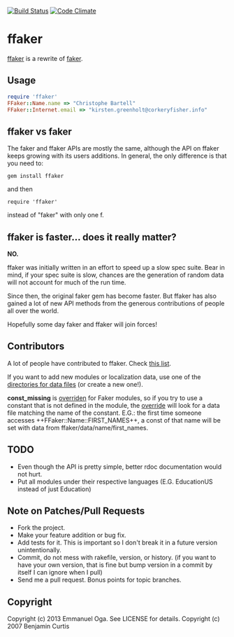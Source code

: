[![Build Status](https://travis-ci.org/EmmanuelOga/ffaker.svg?branch=master)](https://travis-ci.org/EmmanuelOga/ffaker) [![Code Climate](https://codeclimate.com/github/EmmanuelOga/ffaker/badges/gpa.svg)](https://codeclimate.com/github/EmmanuelOga/ffaker)
# ffaker

[ffaker](http://rubygems.org/gems/ffaker) is a rewrite of [faker](http://rubygems.org/gems/faker).

## Usage

```ruby
require 'ffaker'
FFaker::Name.name => "Christophe Bartell"
FFaker::Internet.email => "kirsten.greenholt@corkeryfisher.info"
```

## ffaker vs faker

The faker and ffaker APIs are mostly the same, although the API on ffaker keeps
growing with its users additions. In general, the only difference is that you
need to:

    gem install ffaker

and then

    require 'ffaker'

instead of "faker" with only one f.

## ffaker is faster... does it really matter?

<b>NO.</b>

ffaker was initially written in an effort to speed up a slow spec suite. Bear
in mind, if your spec suite is slow, chances are the generation of random data
will not account for much of the run time.

Since then, the original faker gem has become faster. But ffaker has
also gained a lot of new API methods from the generous contributions of
people all over the world.

Hopefully some day faker and ffaker will join forces!

## Contributors

A lot of people have contributed to ffaker. Check [this list](https://github.com/EmmanuelOga/ffaker/graphs/contributors).

If you want to add new modules or localization data, use one of the
[directories for data files](https://github.com/EmmanuelOga/ffaker/tree/master/lib/ffaker/data)
(or create a new one!).

**const_missing** is
[overriden](https://github.com/EmmanuelOga/ffaker/blob/master/lib/ffaker/utils/module_utils.rb#L9)
for Faker modules, so if you try to use a constant that is not defined
in the module, the
[override](https://github.com/EmmanuelOga/ffaker/blob/master/lib/ffaker/utils/module_utils.rb#L9)
will look for a data file matching the name of the constant. E.G.: the
first time someone accesses ++FFaker::Name::FIRST_NAMES++, a const of that
name will be set with data from ffaker/data/name/first_names.

## TODO

* Even though the API is pretty simple, better rdoc documentation would not hurt.
* Put all modules under their respective languages (E.G. EducationUS instead of just Education)

## Note on Patches/Pull Requests

* Fork the project.
* Make your feature addition or bug fix.
* Add tests for it. This is important so I don't break it in a
  future version unintentionally.
* Commit, do not mess with rakefile, version, or history.
  (if you want to have your own version, that is fine but bump version in a commit by itself I can ignore when I pull)
* Send me a pull request. Bonus points for topic branches.

## Copyright

Copyright (c) 2013 Emmanuel Oga. See LICENSE for details.
Copyright (c) 2007 Benjamin Curtis
